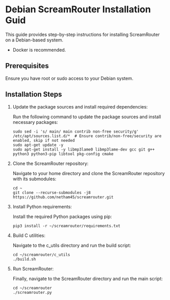 # Debian ScreamRouter Installation Guid

This guide provides step-by-step instructions for installing ScreamRouter on a Debian-based system.

* Docker is recommended.

## Prerequisites

Ensure you have root or sudo access to your Debian system.

## Installation Steps


1. Update the package sources and install required dependencies:

   Run the following command to update the package sources and install necessary packages:

   ```
   sudo sed -i 's/ main/ main contrib non-free security/g' /etc/apt/sources.list.d/*  # Ensure contrib/non-free/security are enabled, skip if not needed
   sudo apt-get update -y
   sudo apt-get install -y libmp3lame0 libmp3lame-dev gcc git g++ python3 python3-pip libtool pkg-config cmake
   ```

2. Clone the ScreamRouter repository:

   Navigate to your home directory and clone the ScreamRouter repository with its submodules:

   ```
   cd ~
   git clone --recurse-submodules -j8 https://github.com/netham45/screamrouter.git
   ```

3. Install Python requirements:

   Install the required Python packages using pip:

   ```
   pip3 install -r ~/screamrouter/requirements.txt
   ```

4. Build C utilities:

   Navigate to the c_utils directory and run the build script:

   ```
   cd ~/screamrouter/c_utils
   ./build.sh
   ```

5. Run ScreamRouter:

   Finally, navigate to the ScreamRouter directory and run the main script:

   ```
   cd ~/screamrouter
   ./screamrouter.py
   ```
